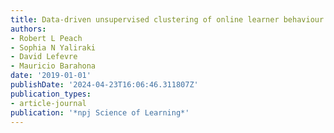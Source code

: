 ```yaml
---
title: Data-driven unsupervised clustering of online learner behaviour
authors:
- Robert L Peach
- Sophia N Yaliraki
- David Lefevre
- Mauricio Barahona
date: '2019-01-01'
publishDate: '2024-04-23T16:06:46.311807Z'
publication_types:
- article-journal
publication: '*npj Science of Learning*'
---
```

